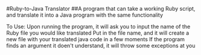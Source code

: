 #Ruby-to-Java Translator
##A program that can take a working Ruby script, and translate it into a Java program with the same functionality

To Use:
Upon running the program, it will ask you to input the name of the Ruby file you would like translated
Put in the file name, and it will create a new file with your translated java code in a few moments
If the program finds an argument it doen't understand, it will throw some exceptions at you
